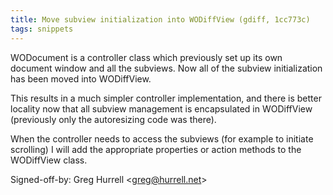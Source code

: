 ```yaml
---
title: Move subview initialization into WODiffView (gdiff, 1cc773c)
tags: snippets
---
```


WODocument is a controller class which previously set up its own document window and all the subviews. Now all of the subview initialization has been moved into WODiffView.

This results in a much simpler controller implementation, and there is better locality now that all subview management is encapsulated in WODiffView (previously only the autoresizing code was there).

When the controller needs to access the subviews (for example to initiate scrolling) I will add the appropriate properties or action methods to the WODiffView class.

Signed-off-by: Greg Hurrell &lt;greg@hurrell.net&gt;
